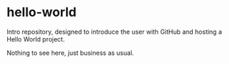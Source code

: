 hello-world
===========

Intro repository, designed to introduce the user with GitHub and hosting a Hello World project.

Nothing to see here, just business as usual.
